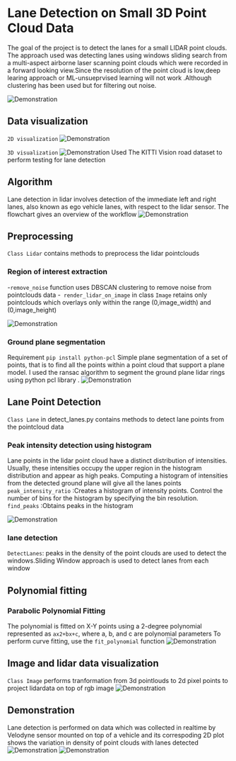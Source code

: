 #  Lane Detection on Small 3D Point Cloud Data
The goal of the project is to detect the lanes for a small LIDAR point clouds.
The approach used was detecting lanes using windows sliding search from  a multi-aspect airborne laser scanning point clouds which were recorded in a forward looking view.Since the resolution of the point cloud is low,deep learing approach or ML-unsueprvised learning will not work .Although clustering has been used but for filtering out noise.

![Demonstration](https://github.com/ashleetiw/Lane-detection-pointclouds/blob/main/demo.gif)

## Data visualization 
``2D visualization``
![Demonstration](https://github.com/ashleetiw/Lane-detection-pointclouds/blob/main/img/2d_original_img.png)

``3D visualization``
![Demonstration](https://github.com/ashleetiw/Lane-detection-pointclouds/blob/main/img/original_pcl.png)
Used The KITTI Vision road dataset to perform testing for lane detection 


## Algorithm
Lane detection in lidar involves detection of the immediate left and right lanes, also known as ego vehicle lanes, with respect to the lidar sensor. The flowchart gives an overview of the workflow 
![Demonstration](https://github.com/ashleetiw/Lane-detection-pointclouds/blob/main/img/flowdiagram.png)

## Preprocessing
`Class Lidar` contains methods to preprocess the lidar pointclouds 
### Region of interest extraction
-`remove_noise` function uses DBSCAN clustering to remove noise from pointclouds data
-` render_lidar_on_image` in class `Image` retains only pointclouds which overlays only within the range (0,image_width) and (0,image_height)

![Demonstration](https://github.com/ashleetiw/Lane-detection-pointclouds/blob/main/img/lidarpoints.png)

### Ground plane segmentation
Requirement `pip install python-pcl`
Simple plane segmentation of a set of points, that is to find all the points within a point cloud that support a plane model. I used the ransac algorithm to segment the ground plane lidar rings using python pcl library .
![Demonstration](https://github.com/ashleetiw/Lane-detection-pointclouds/blob/main/img/groundplane.png)

## Lane Point Detection
`Class Lane`  in detect_lanes.py contains methods to detect lane points from the pointcloud data 

### Peak intensity detection using histogram
Lane points in the lidar point cloud have a distinct distribution of intensities. Usually, these intensities occupy the upper region in the histogram distribution and appear as high peaks. Computing a histogram of intensities from the detected ground plane will give all the lanes points 
`peak_intensity_ratio` :Creates a histogram of intensity points. Control the number of bins for the histogram by specifying the bin resolution.
`find_peaks` :Obtains peaks in the histogram  

![Demonstration](https://github.com/ashleetiw/Lane-detection-pointclouds/blob/main/img/intensity_histogram.png)

### lane detection
`DetectLanes`: peaks in the density of the  point clouds are used to detect the windows.Sliding Window approach is used to detect lanes from each window 
<!-- ![Demonstration](https://github.com/ashleetiw/Lane-detection-pointclouds/blob/main/window_searchresult.png) -->

## Polynomial fitting 
### Parabolic Polynomial Fitting
The polynomial is fitted on X-Y points using a 2-degree polynomial represented as `ax2+bx+c`, where a, b, and c are polynomial parameters
To perform curve fitting, use the `fit_polynomial` function
![Demonstration](https://github.com/ashleetiw/Lane-detection-pointclouds/blob/main/img/scatter2dplot_fittedlanes.png)

## Image and lidar data visualization
`Class Image` performs tranformation from 3d pointlouds to 2d pixel points to project lidardata on top of rgb image 
![Demonstration](https://github.com/ashleetiw/Lane-detection-pointclouds/blob/main/img/lanelines.png)


## Demonstration
Lane detection is performed on data which was collected in realtime by Velodyne sensor mounted on top of a vehicle and its correspoding 2D plot shows the variation in density of point clouds with lanes detected 
![Demonstration](https://github.com/ashleetiw/Lane-detection-pointclouds/blob/main/output.gif)
![Demonstration](https://github.com/ashleetiw/Lane-detection-pointclouds/blob/main/output2d.gif)

